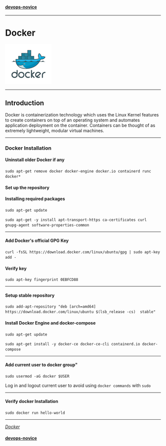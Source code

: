 #### [devops-novice](../README.md)


---

# Docker
<img src="./images/docker.png" alt="Docker"
	title="Docker" width="150" height="130" />

---

## Introduction
Docker is containerization technology which uses the Linux Kernel features to create containers on top of an operating system and automates application deployment on the container. Containers can be thought of as extremely lightweight, modular virtual machines.

---

### Docker Installation

#### Uninstall older Docker if any

`sudo apt-get remove docker docker-engine docker.io containerd runc docker*`

#### Set up the repository

#### Installing required packages

`sudo apt-get update`

`sudo apt-get -y install
    apt-transport-https
    ca-certificates
    curl
    gnupg-agent
    software-properties-common`

---		

#### Add Docker's official GPG Key

`curl -fsSL https://download.docker.com/linux/ubuntu/gpg | sudo apt-key add -`

#### Verify key

`sudo apt-key fingerprint 0EBFCD88`

---

#### Setup stable repository

`sudo add-apt-repository
   "deb [arch=amd64] https://download.docker.com/linux/ubuntu
   $(lsb_release -cs) 
   stable"`

#### Install Docker Engine and docker-compose

`sudo apt-get update`

`sudo apt-get install -y docker-ce docker-ce-cli containerd.io docker-compose`

---

#### Add current user to docker group"

`sudo usermod -aG docker $USER`

Log in and logout current user to avoid using `docker commands` with `sudo`

---

#### Verify docker Installation

`sudo docker run hello-world`

---

_[Docker](https://www.docker.com/)_

#### [devops-novice](../README.md)

